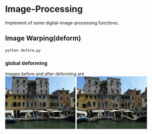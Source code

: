 # Image-Processing
Implement of some digital-image-processing functions.

## Image Warping(deform)
```python
python deform.py
```

### global deforming
Images before and after deforming are <br>
<img src="https://github.com/xuguodong03/Image-Processing/raw/master/images/venice.jpg" width="45%" height="45%">    <img src="https://github.com/xuguodong03/Image-Processing/raw/master/images/venice_global.jpg" width="45%" height="45%"> <br>
